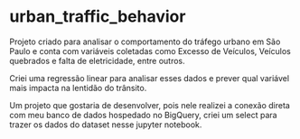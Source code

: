 # urban_traffic_behavior

Projeto criado para analisar o comportamento do tráfego urbano em São Paulo e conta com variáveis coletadas como Excesso de Veículos, 
Veículos quebrados e falta de eletricidade, entre outros.

Criei uma regressão linear para analisar esses dados e prever qual variável mais impacta na lentidão do trânsito.

Um projeto que gostaria de desenvolver, pois nele realizei a conexão direta com meu banco de dados hospedado no BigQuery,
criei um select para trazer os dados do dataset nesse jupyter notebook.
